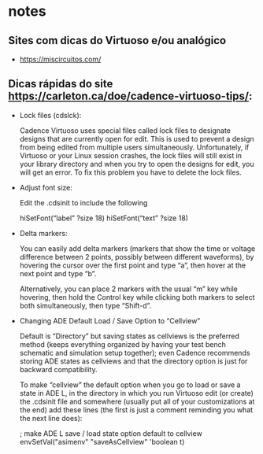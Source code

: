 # notes

## Sites com dicas do Virtuoso e/ou analógico

- https://miscircuitos.com/

## Dicas rápidas do site https://carleton.ca/doe/cadence-virtuoso-tips/:

* Lock files (cdslck):

  Cadence Virtuoso uses special files called lock files to designate designs that are currently open for edit. This is used to prevent a design from being edited from multiple users simultaneously. Unfortunately, if Virtuoso or your Linux session crashes, the lock files will still exist in your library directory and when you try to open the designs for edit, you will get an error. To fix this problem you have to delete the lock files.

* Adjust font size:

  Edit the .cdsinit to include the following

  hiSetFont(“label” ?size 18)
  hiSetFont(“text” ?size 18)

* Delta markers:

  You can easily add delta markers (markers that show the time or voltage difference between 2 points, possibly between different waveforms), by hovering the cursor over the first point and type “a”, then hover at the next point and type “b”.

  Alternatively, you can place 2 markers with the usual “m” key while hovering, then hold the Control key while clicking both markers to select both simultaneously, then type “Shift-d”.

* Changing ADE Default Load / Save Option to “Cellview”

  Default is “Directory” but saving states as cellviews is the preferred method (keeps everything organized by having your test bench schematic and simulation setup together); even Cadence recommends storing ADE states as cellviews and that the directory option is just for backward compatibility.
  
  To make “cellview” the default option when you go to load or save a state in ADE L, in the directory in which you run Virtuoso edit (or create) the .cdsinit file and somewhere (usually put all of your customizations at the end) add these lines (the first is just a comment reminding you what the next line does):
  
  ; make ADE L save / load state option default to cellview 
  envSetVal("asimenv" "saveAsCellview" 'boolean t)
